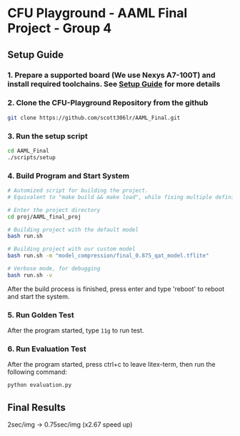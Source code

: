 # CFU Playground - AAML Final Project - Group 4

## Setup Guide

### 1. Prepare a supported board (We use Nexys A7-100T) and install required toolchains. See [Setup Guide](https://www.xilinx.com/support/download/index.html/content/xilinx/en/downloadNav/vivado-design-tools/archive.html) for more details

### 2. Clone the CFU-Playground Repository from the github

``` bash
git clone https://github.com/scott306lr/AAML_Final.git
```

### 3. Run the setup script

``` bash
cd AAML_Final
./scripts/setup
```

### 4. Build Program and Start System

``` bash
# Automized script for building the project.
# Equivalent to "make build && make load", while fixing multiple definition of a non-constant variable.

# Enter the project directory
cd proj/AAML_final_proj

# Building project with the default model
bash run.sh

# Building project with our custom model
bash run.sh -m "model_compression/final_0.875_qat_model.tflite"

# Verbose mode, for debugging
bash run.sh -v
``````

After the build process is finished, press enter and type 'reboot' to reboot and start the system.

### 5. Run Golden Test

After the program started, type ```11g``` to run test.

### 6. Run Evaluation Test

After the program started, press ctrl+c to leave litex-term, then run the following command:

``` bash
python evaluation.py
```

## Final Results
2sec/img -> 0.75sec/img (x2.67 speed up)
